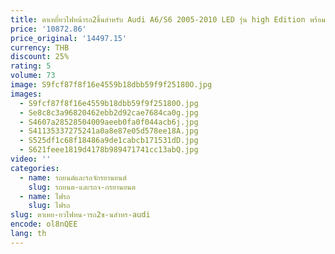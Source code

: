 ```yaml
---
title: ตาเหยี่ยวไฟหน้ารถ2ชิ้นสำหรับ Audi A6/S6 2005-2010 LED รุ่น high Edition พร้อมด้วยแสงไฟในเวลากลางวันอัพเกรดไฟ
price: '10872.86'
price_original: '14497.15'
currency: THB
discount: 25%
rating: 5
volume: 73
image: S9fcf87f8f16e4559b18dbb59f9f25180O.jpg
images:
  - S9fcf87f8f16e4559b18dbb59f9f25180O.jpg
  - Se8c8c3a96820462ebb2d92cae7684ca0g.jpg
  - S4607a28528504009aeeb0fa0f044acb6j.jpg
  - S41135337275241a0a8e87e05d578ee18A.jpg
  - S525df1c68f18486a9de1cabcb171531dD.jpg
  - S621feee1819d4178b989471741cc13abQ.jpg
video: ''
categories:
  - name: รถยนต์และรถจักรยานยนต์
    slug: รถยนต-และรถจ-กรยานยนต
  - name: ไฟรถ
    slug: ไฟรถ
slug: ตาเหย-ยวไฟหน-ารถ2ช-นสำหร-audi
encode: ol8nQEE
lang: th
---
```

  